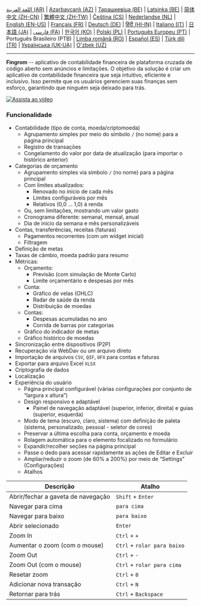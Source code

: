 [اللغة العربية (AR)](./about_ar.md) |
[Azərbaycanlı (AZ)](./about_az.md) |
[Тарашкевіца (BE)](./about_be.md) |
[Latsinka (BE)](./about_be_EU.md) |
[简体中文 (ZH-CN)](./about_zh.md) |
[繁體中文 (ZH-TW)](./about_zh_TW.md) |
[Čeština (CS)](./about_cs.md) |
[Nederlandse (NL)](./about_nl.md) |
[English (EN-US)](./about_en.md) |
[Français (FR)](./about_fr.md) |
[Deutsch (DE)](./about_de.md) |
[हिंदी (HI-IN)](./about_hi.md) |
[Italiano (IT)](./about_it.md) |
[日本語 (JA)](./about_ja.md) |
[فارسی (FA)](./about_fa.md) |
[한국어 (KO)](./about_ko.md) |
[Polski (PL)](./about_pl.md) |
[Português Europeu (PT)](./about_pt.md) |
Português Brasileiro (PTB) |
[Limba română (RO)](./about_ro.md) |
[Español (ES)](./about_es.md) |
[Türk dili (TR)](./about_tr.md) |
[Українська (UK-UA)](./about_uk.md) |
[O'zbek (UZ)](./about_uz.md)

---

**Fingrom** -- aplicativo de contabilidade financeira de plataforma cruzada de código aberto sem anúncios e limitações.
O objetivo da solução é criar um aplicativo de contabilidade financeira que seja intuitivo, eficiente e inclusivo. 
Isso permite que os usuários gerenciem suas finanças sem esforço, garantindo que ninguém seja deixado para trás.

[![Assista ao vídeo](../images/presentation_en.png)](https://youtu.be/sNTbpILLsOw)

### Funcionalidade
- Contabilidade (tipo de conta, moeda/criptomoeda)
  - Agrupamento simples por meio do símbolo `/` (no nome) para a página principal
  - Registro de transações
  - Congelamento do valor por data de atualização (para importar o histórico anterior)
- Categorias de orçamento
  - Agrupamento simples via símbolo `/` (no nome) para a página principal
  - Com limites atualizados:
    - Renovado no início de cada mês
    - Limites configuráveis por mês
    - Relativos (0,0 ... 1,0) à renda
  - Ou, sem limitações, mostrando um valor gasto
  - Cronograma diferente: semanal, mensal, anual
  - Dia de início da semana e mês personalizáveis
- Contas, transferências, receitas (faturas)
  - Pagamentos recorrentes (com um widget inicial)
  - Filtragem
- Definição de metas
- Taxas de câmbio, moeda padrão para resumo
- Métricas: 
  - Orçamento:
    - Previsão (com simulação de Monte Carlo)
    - Limite orçamentário e despesas por mês
  - Conta:
    - Gráfico de velas (OHLC)
    - Radar de saúde da renda
    - Distribuição de moedas
  - Contas:
    - Despesas acumuladas no ano
    - Corrida de barras por categorias
  - Gráfico do indicador de metas
  - Gráfico histórico de moedas
- Sincronização entre dispositivos (P2P) 
- Recuperação via WebDav ou um arquivo direto
- Importação de arquivos `CSV`, `QIF`, `OFX` para contas e faturas
- Exportar para arquivo Excel `XLSX`
- Criptografia de dados
- Localização
- Experiência do usuário
  - Página principal configurável (várias configurações por conjunto de “largura x altura”)
  - Design responsivo e adaptável
    - Painel de navegação adaptável (superior, inferior, direita) e guias (superior, esquerda)
  - Modo de tema (escuro, claro, sistema) com definição de paleta (sistema, personalizado, pessoal - seletor de cores)
  - Preservar a última escolha para conta, orçamento e moeda
  - Rolagem automática para o elemento focalizado no formulário
  - Expandir/recolher seções na página principal
  - Passe o dedo para acessar rapidamente as ações de Editar e Excluir
  - Ampliar/reduzir o zoom (de 60% a 200%) por meio de “Settings” (Configurações)
  - Atalhos

| Descrição                           | Atalho                         |
| ----------------------------------- | ------------------------------ |
| Abrir/fechar a gaveta de navegação  | `Shift` + `Enter`              |
| Navegar para cima                   | `para cima`                    |
| Navegar para baixo                  | `para baixo`                   |
| Abrir selecionado                   | `Enter`                        |
| Zoom In                             | `Ctrl` + `+`                   |
| Aumentar o zoom (com o mouse)       | `Ctrl` + `rolar para baixo`    |
| Zoom Out                            | `Ctrl` + `-`                   |
| Zoom Out (com o mouse)              | `Ctrl` + `rolar para cima`     |
| Resetar zoom                        | `Ctrl` + `0`                   |
| Adicionar nova transação            | `Ctrl` + `N`                   |
| Retornar para trás                  | `Ctrl` + `Backspace`           |
<!--
| Editar item selecionado             | `Ctrl` + `E`                   |
| Excluir item selecionado            | `Ctrl` + `D`                   |
-->
